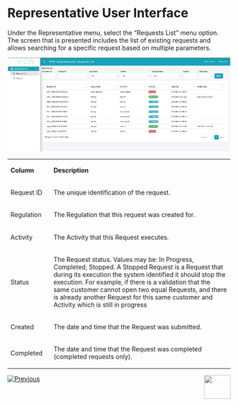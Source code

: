 # Representative User Interface

Under the Representative menu, select the “Requests List” menu option. The screen that is presented includes the list of existing requests and allows searching for a specific request based on multiple parameters.

![](images/Figure_33_Representative_search_request.png)

<table>
<tbody>
<tr>
<td width="85">
<p><strong>Column</strong></p>
</td>
<td width="443">
<p><strong>Description</strong></p>
</td>
</tr>
<tr>
<td width="85">
<p>Request ID</p>
</td>
<td width="443">
<p>The unique identification of the request.</p>
</td>
</tr>
<tr>
<td width="85">
<p>Regulation</p>
</td>
<td width="443">
<p>The Regulation that this request was created for.</p>
</td>
</tr>
<tr>
<td width="85">
<p>Activity</p>
</td>
<td width="443">
<p>The Activity that this Request executes.</p>
</td>
</tr>
<tr>
<td width="85">
<p>Status</p>
</td>
<td width="443">
<p>The Request status. Values may be: In Progress, Completed, Stopped. A Stopped Request is a Request that during its execution the system identified it should stop the execution. For example, if there is a validation that the same customer cannot open two equal Requests, and there is already another Request for this same customer and Activity which is still in progress</p>
</td>
</tr>
<tr>
<td width="85">
<p>Created</p>
</td>
<td width="443">
<p>The date and time that the Request was submitted.</p>
</td>
</tr>
<tr>
<td width="85">
<p>Completed</p>
</td>
<td width="443">
<p>The date and time that the Request was completed (completed requests only).</p>
</td>
</tr>
</tbody>
</table>

[![Previous](/articles/images/Previous.png)](/articles/02_fabric_architecture/01_fabric_architecture_overview.md)[<img align="right" width="60" height="54" src="/articles/images/Next.png">](/articles/00_DPM_User_Guide/05_Representative_User_Interface.md)


